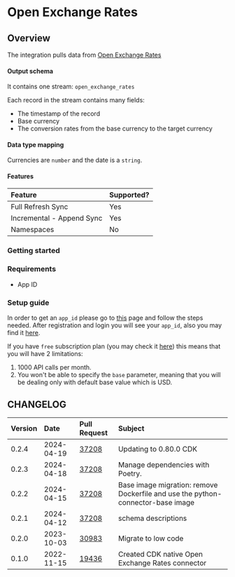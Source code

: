 # Open Exchange Rates

## Overview

The integration pulls data from [Open Exchange Rates](https://openexchangerates.org/)

#### Output schema

It contains one stream: `open_exchange_rates`

Each record in the stream contains many fields:

- The timestamp of the record
- Base currency
- The conversion rates from the base currency to the target currency

#### Data type mapping

Currencies are `number` and the date is a `string`.

#### Features

| Feature                   | Supported? |
| :------------------------ | :--------- |
| Full Refresh Sync         | Yes        |
| Incremental - Append Sync | Yes        |
| Namespaces                | No         |

### Getting started

### Requirements

- App ID

### Setup guide

In order to get an `app_id` please go to [this](https://docs.openexchangerates.org/reference/authentication) page and follow the steps needed. After registration and login you will see your `app_id`, also you may find it [here](https://openexchangerates.org/account).

If you have `free` subscription plan \(you may check it [here](https://openexchangerates.org/account/usage)\) this means that you will have 2 limitations:

1. 1000 API calls per month.
2. You won't be able to specify the `base` parameter, meaning that you will be dealing only with default base value which is USD.

## CHANGELOG

| Version | Date       | Pull Request                                               | Subject                                                                         |
| :------ | :--------- | :--------------------------------------------------------- | :------------------------------------------------------------------------------ |
| 0.2.4   | 2024-04-19 | [37208](https://github.com/airbytehq/airbyte/pull/37208)   | Updating to 0.80.0 CDK                                                          |
| 0.2.3   | 2024-04-18 | [37208](https://github.com/airbytehq/airbyte/pull/37208)   | Manage dependencies with Poetry.                                                |
| 0.2.2   | 2024-04-15 | [37208](https://github.com/airbytehq/airbyte/pull/37208)   | Base image migration: remove Dockerfile and use the python-connector-base image |
| 0.2.1   | 2024-04-12 | [37208](https://github.com/airbytehq/airbyte/pull/37208)   | schema descriptions                                                             |
| 0.2.0   | 2023-10-03 | [30983](https://github.com/airbytehq/airbyte/pull/30983)   | Migrate to low code                                                             |
| 0.1.0   | 2022-11-15 | [19436](https://github.com/airbytehq/airbyte/issues/19436) | Created CDK native Open Exchange Rates connector                                |

